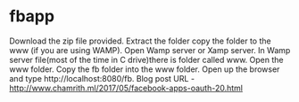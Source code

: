 # fbapp

Download the zip file provided. Extract the folder copy the folder to the www (if you are using WAMP). Open Wamp server or Xamp server. In Wamp server file(most of the time in C drive)there is folder called www. Open the www folder. Copy the fb folder  into the www folder. Open up the browser and type http://localhost:8080/fb.
Blog post URL - http://www.chamrith.ml/2017/05/facebook-apps-oauth-20.html 
